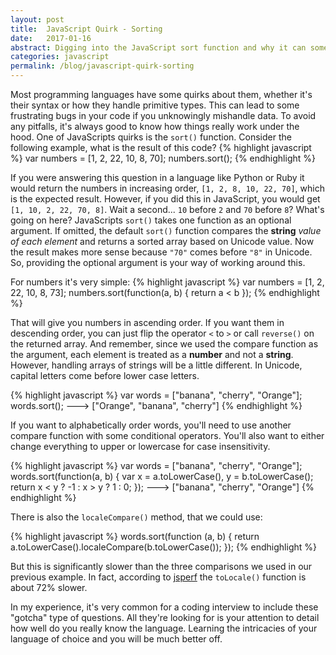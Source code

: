 ```yaml
---
layout: post
title:  JavaScript Quirk - Sorting
date:   2017-01-16
abstract: Digging into the JavaScript sort function and why it can sometimes lead to surprising or unexpected results
categories: javascript
permalink: /blog/javascript-quirk-sorting
---
```

Most programming languages have some quirks about them, whether it's their syntax or how they handle primitive types.  This can lead to some frustrating bugs in your code if you unknowingly mishandle data.  To avoid any pitfalls, it's always good to know how things really work under the hood.  One of JavaScripts quirks is the `sort()` function.  Consider the following example, what is the result of this code?
{% highlight javascript %}
var numbers = [1, 2, 22, 10, 8, 70];
numbers.sort();
{% endhighlight %}

If you were answering this question in a language like Python or Ruby it would return the numbers in increasing order, `[1, 2, 8, 10, 22, 70]`, which is the expected result.  However, if you did this in JavaScript, you would get `[1, 10, 2, 22, 70, 8]`.  Wait a second... `10` before `2` and `70` before `8`?  What's going on here?  JavaScripts `sort()` takes one function as an optional argument.  If omitted, the default `sort()` function compares the **string** *value of each element* and returns a sorted array based on Unicode value.  Now the result makes more sense because `"70"` comes before `"8"` in Unicode.  So, providing the optional argument is your way of working around this.  

For numbers it's very simple:
{% highlight javascript %}
var numbers = [1, 2, 22, 10, 8, 73];
numbers.sort(function(a, b) {
  return a < b
});
{% endhighlight %}

That will give you numbers in ascending order.  If you want them in descending order, you can just flip the operator `<` to `>` or call `reverse()` on the returned array.  And remember, since we used the compare function as the argument, each element is treated as a **number** and not a **string**.  However, handling arrays of strings will be a little different.  In Unicode, capital letters come before lower case letters.

{% highlight javascript %}
var words = ["banana", "cherry", "Orange"];
words.sort();
---> ["Orange", "banana", "cherry"]
{% endhighlight %}

If you want to alphabetically order words, you'll need to use another compare function with some conditional operators.  You'll also want to either change everything to upper or lowercase for case insensitivity.

{% highlight javascript %}
var words = ["banana", "cherry", "Orange"];
words.sort(function(a, b) {
    var x = a.toLowerCase(),
        y = b.toLowerCase();
    return x < y ? -1 : x > y ? 1 : 0;
});
---> ["banana", "cherry", "Orange"]
{% endhighlight %}

There is also the `localeCompare()` method, that we could use:

{% highlight javascript %}
words.sort(function (a, b) {
    return a.toLowerCase().localeCompare(b.toLowerCase());
});
{% endhighlight %}

But this is significantly slower than the three comparisons we used in our previous example.  In fact, according to [jsperf](https://jsperf.com/js-word-sorting) the `toLocale()` function is about 72% slower.  

In my experience, it's very common for a coding interview to include these "gotcha" type of questions.  All they're looking for is your attention to detail how well do you really know the language.  Learning the intricacies of your language of choice and you will be much better off.
